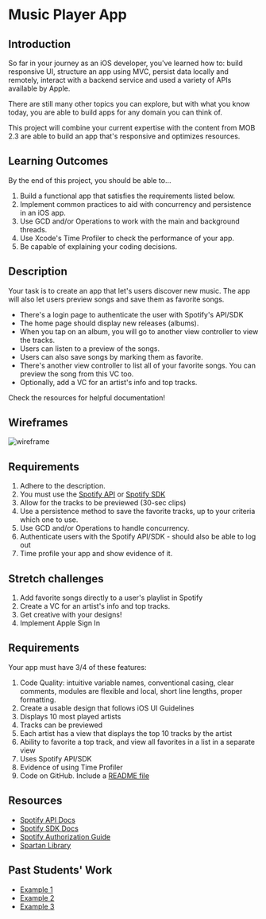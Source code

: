 # Music Player App

## Introduction

So far in your journey as an iOS developer, you've learned how to: build responsive UI, structure an app using MVC, persist data locally and remotely, interact with a backend service and used a variety of APIs available by Apple.

There are still many other topics you can explore, but with what you know today, you are able to build apps for any domain you can think of.

This project will combine your current expertise with the content from MOB 2.3 are able to build an app that's responsive and optimizes resources.

## Learning Outcomes

By the end of this project, you should be able to...

1. Build a functional app that satisfies the requirements listed below.
1. Implement common practices to aid with concurrency and persistence in an iOS app.
1. Use GCD and/or Operations to work with the main and background threads.
1. Use Xcode's Time Profiler to check the performance of your app.
1. Be capable of explaining your coding decisions.

## Description

Your task is to create an app that let's users discover new music. The app will also let users preview songs and save them as favorite songs.

- There's a login page to authenticate the user with Spotify's API/SDK
- The home page should display new releases (albums).
- When you tap on an album, you will go to another view controller to view the tracks.
- Users can listen to a preview of the songs.
- Users can also save songs by marking them as favorite.
- There's another view controller to list all of your favorite songs. You can preview the song from this VC too.
- Optionally, add a VC for an artist's info and top tracks.

Check the resources for helpful documentation!


## Wireframes

![wireframe](wire.jpeg)

## Requirements

1. Adhere to the description.
1. You must use the [Spotify API](https://developer.spotify.com/documentation/web-api/) or [Spotify SDK](https://developer.spotify.com/documentation/ios/)
1. Allow for the tracks to be previewed (30-sec clips)
1. Use a persistence method to save the favorite tracks, up to your criteria which one to use.
1. Use GCD and/or Operations to handle concurrency.
1. Authenticate users with the Spotify API/SDK - should also be able to log out
1. Time profile your app and show evidence of it.

## Stretch challenges

1. Add favorite songs directly to a user's playlist in Spotify
1. Create  a VC for an artist's info and top tracks.
1. Get creative with your designs!
1. Implement Apple Sign In

## Requirements

Your app must have 3/4 of these features:

1. Code Quality: intuitive variable names, conventional casing, clear comments, modules are flexible and local, short line lengths, proper formatting.
1. Create a usable design that follows iOS UI Guidelines
1. Displays 10 most played artists
1. Tracks can be previewed
1. Each artist has a view that displays the top 10 tracks by the artist
1. Ability to favorite a top track, and view all favorites in a list in a separate view
1. Uses Spotify API/SDK
1. Evidence of using Time Profiler
1. Code on GitHub. Include a [README file](https://github.com/matiassingers/awesome-readme)

## Resources
- [Spotify API Docs](https://developer.spotify.com/documentation/web-api/)
- [Spotify SDK Docs](https://developer.spotify.com/documentation/ios/)
- [Spotify Authorization Guide](https://developer.spotify.com/documentation/general/guides/authorization-guide/)
- [Spartan Library](https://github.com/Daltron/Spartan)

## Past Students' Work

- [Example 1](https://github.com/MondaleFelix/MusicApp)
- [Example 2](https://github.com/caocmai/spotiFav)
- [Example 3](https://github.com/ellojess/cantatio)
